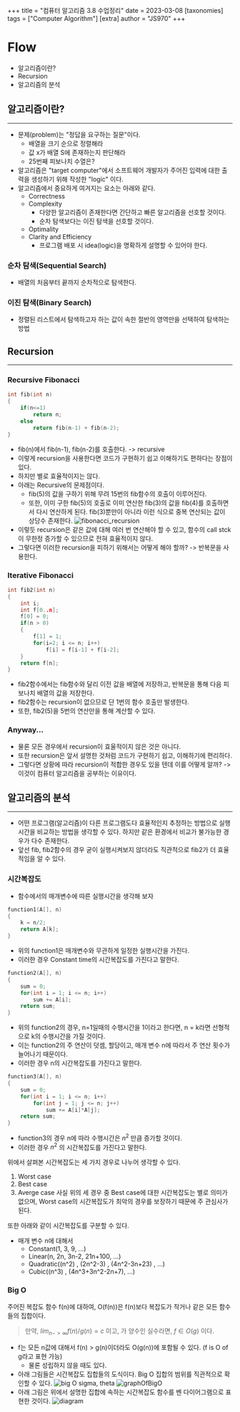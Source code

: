 +++
title = "컴퓨터 알고리즘 3.8 수업정리"
date = 2023-03-08
[taxonomies]
tags = ["Computer Algorithm"]
[extra]
author = "JS970"
+++
# Flow
- 알고리즘이란?
- Recursion
- 알고리즘의 분석

## 알고리즘이란?
---
- 문제(problem)는 "정답을 요구하는 질문"이다.
	- 배열을 크기 순으로 정렬해라
	- 값 x가 배열 S에 존재하는지 판단해라
	- 25번째 피보나치 수열은?
- 알고리즘은 "target computer"에서 소프트웨어 개발자가 주어진 입력에 대한 출력을 생성하기 위해 작성한 "logic" 이다.
- 알고리즘에서 중요하게 여겨지는 요소는 아래와 같다.
	- Correctness
	- Complexity
		- 다양한 알고리즘이 존재한다면 간단하고 빠른 알고리즘을 선호할 것이다.
		- 순차 탐색보다는 이진 탐색을 선호할 것이다.
	- Optimality
	- Clarity and Efficiency
		- 프로그램 배포 시 idea(logic)을 명확하게 설명할 수 있어야 한다.

### 순차 탐색(Sequential Search)
- 배열의 처음부터 끝까지 순차적으로 탐색한다.

### 이진 탐색(Binary Search)
- 정렬된 리스트에서 탐색하고자 하는 값이 속한 절반의 영역만을 선택하여 탐색하는 방법

## Recursion
---
### Recursive Fibonacci
```c++
int fib(int n)
{
	if(n<=1)
		return n;
	else
		return fib(n-1) + fib(n-2);
}
```
- fib(n)에서 fib(n-1), fib(n-2)를 호출한다. -> recursive
- 이렇게 recursion을 사용한다면 코드가 구현하기 쉽고 이해하기도 편하다는 장점이 있다.
- 하지만 별로 효율적이지는 않다.
- 아래는 Recursive의 문제점이다.
	- fib(5)의 값을 구하기 위해 무려 15번의 fib함수의 호출이 이루어진다.
	- 또한, 이미 구한 fib(5)의 호출로 이미 연산한 fib(3)의 값을 fib(4)를 호출하면서 다시 연산하게 된다. fib(3)뿐만이 아니라 이런 식으로 중복 연산되는 값이 상당수 존재한다.
![fibonacci_recursion](/image/Algorithm/fibonacci_recursion.png)
- 이렇듯 recursion은 같은 값에 대해 여러 번 연산해야 할 수 있고, 함수의 call stck이 무한정 증가할 수 있으므로 전혀 효율적이지 않다.
- 그렇다면 이러한 recursion을 피하기 위해서는 어떻게 해야 할까? -> 반복문을 사용한다.

### Iterative Fibonacci
```c++
int fib2(int n)
{
	int i;
	int f[0..n];
	f[0] = 0;
	if(n > 0)
	{
		f[1] = 1;
		for(i=2; i <= n; i++)
			f[i] = f[i-1] + f[i-2];
	}
	return f[n];
}
```
- fib2함수에서는 fib함수와 달리 이전 값을 배열에 저장하고, 반복문을 통해 다음 피보나치 배열의 값을 저장한다.
- fib2함수는 recursion이 없으므로 단 1번의 함수 호출만 발생한다.
- 또한, fib2(5)을 5번의 연산만을 통해 계산할 수 있다.

### Anyway...
- 물론 모든 경우에서 recursion이 효울적이지 않은 것은 아니다.
- 또한 recursion은 앞서 설명한 것처럼 코드가 구현하기 쉽고, 이해하기에 편리하다.
- 그렇다면 상황에 따라 recursion이 적합한 경우도 있을 텐데 이를 어떻게 알까?
	-> 이것이 컴퓨터 알고리즘을 공부하는 이유이다.

## 알고리즘의 분석
---
- 어떤 프로그램(알고리즘)이 다른 프로그램도다 효율적인지 추정하는 방법으로 실행 시간을 비교하는 방법을 생각할 수 있다. 하지만 같은 환경에서 비교가 불가능한 경우가 다수 존재한다.
- 앞선 fib, fib2함수의 경우 굳이 실행시켜보지 않더라도 직관적으로 fib2가 더 효율적임을 알 수 있다.

### 시간복잡도
- 함수에서의 매개변수에 따른 실행시간을 생각해 보자
```c++
function1(A[], n)
{
	k = n/2;
	return A[k];
}
```
- 위의 function1은 매개변수와 무관하게 일정한 실행시간을 가진다.
- 이러한 경우 Constant time의 시간복잡도를 가진다고 말한다.
```c++
function2(A[], n)
{
	sum = 0;
	for(int i = 1; i <= n; i++)
		sum += A[i];
	return sum;
}
```
- 위의 function2의 경우, n=1일때의 수행시간을 1이라고 한다면, n = k라면 선형적으로 k의 수행시간을 가질 것이다.
- 이는 function2의 주 연산이 덧셈, 할당이고, 매개 변수 n에 따라서 주 연산 횟수가 늘어나기 때문이다.
- 이러한 경우 n의 시간복잡도를 가진다고 말한다.
```c++
function3(A[], n)
{
	sum = 0;
	for(int i = 1; i <= n; i++)
		for(int j = 1; j <= n; j++)
			sum += A[i]*A[j];
	return sum;
}
```
- function3의 경우 n에 따라 수행시간은 $n^2$ 만큼 증가할 것이다.
- 이러한 경우 $n^2$ 의 시간복잡도를 가진다고 말한다.

위에서 살펴본 시간복잡도는 세 가지 경우로 나누어 생각할 수 있다.
1. Worst case
2. Best case
3. Averge case
사실 위의 세 경우 중 Best case에 대한 시간복잡도는 별로 의미가 없으며, Worst case의 시간복잡도가 최악의 경우를 보장하기 때문에 주 관심사가 된다.

또한 아래와 같이 시간복잡도를 구분할 수 있다.
- 매개 변수 n에 대해서
	- Constant(1, 3, 9, ...)
	- Linear(n, 2n, 3n-2, 21n+100, ...)
	- Quadratic(\(n^2\) , \(2n^2-3\) , \(4n^2-3n+23\) , ...)
	- Cubic(\(n^3\) , \(4n^3+3n^2-2n+7\), ...)

### Big O
주어진 복잡도 함수 f(n)에 대하여, O(f(n))은 f(n)보다 복잡도가 작거나 같은 모든 함수들의 집합이다.
> 만약, $lim_{n->\infty}{f(n)}/{g(n)} = c$ 이고, 가 양수인 실수라면, $f \in O(g)$ 이다. 
- f는 모든 n값에 대해서 f(n) > g(n)이더라도 O(g(n))에 포함될 수 있다. (f is O of g라고 표현 가능)
	- 물론 성립하지 않을 때도 있다.
- 아래 그림들은 시간복잡도 집합들의 도식이다. Big O 집합의 범위를 직관적으로 확인할 수 있다.
![big O sigma, theta](/image/Algorithm/bigO_1.png)
![graphOfBigO](/image/Algorithm/bigO_2.png)
- 아래 그림은 위에서 설명한 집합에 속하는 시간복잡도 함수를 벤 다이어그램으로 표현한 것이다.
![diagram](/image/Algorithm/diagram.png)
